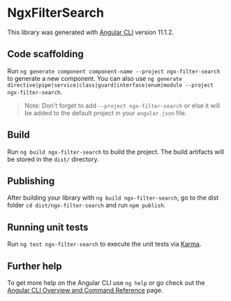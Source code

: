 # NgxFilterSearch

This library was generated with [Angular CLI](https://github.com/angular/angular-cli) version 11.1.2.

## Code scaffolding

Run `ng generate component component-name --project ngx-filter-search` to generate a new component. You can also use `ng generate directive|pipe|service|class|guard|interface|enum|module --project ngx-filter-search`.
> Note: Don't forget to add `--project ngx-filter-search` or else it will be added to the default project in your `angular.json` file. 

## Build

Run `ng build ngx-filter-search` to build the project. The build artifacts will be stored in the `dist/` directory.

## Publishing

After building your library with `ng build ngx-filter-search`, go to the dist folder `cd dist/ngx-filter-search` and run `npm publish`.

## Running unit tests

Run `ng test ngx-filter-search` to execute the unit tests via [Karma](https://karma-runner.github.io).

## Further help

To get more help on the Angular CLI use `ng help` or go check out the [Angular CLI Overview and Command Reference](https://angular.io/cli) page.
